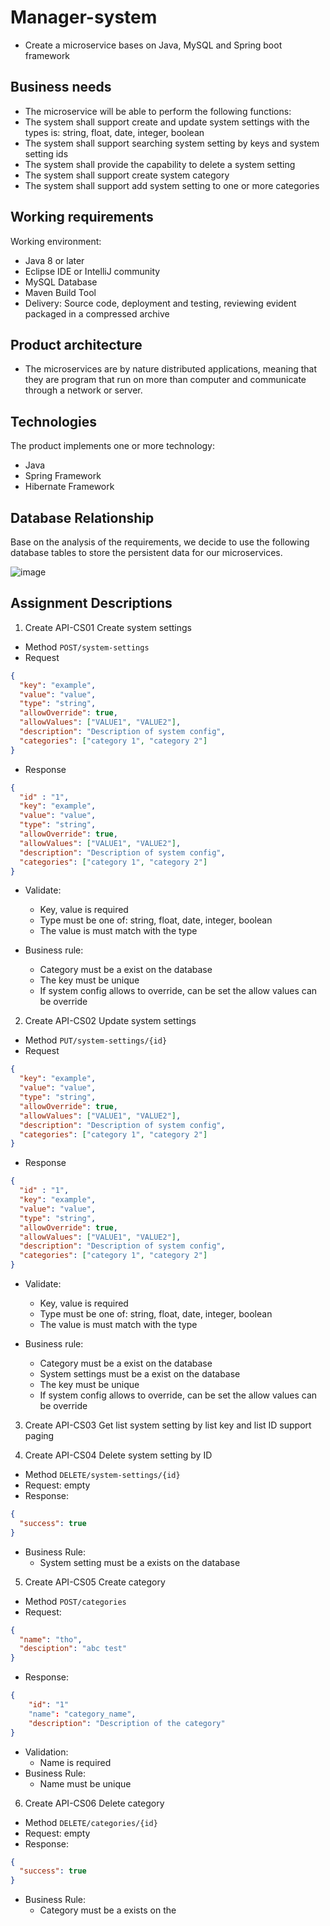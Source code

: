 # Manager-system
- Create a microservice bases on Java, MySQL and Spring boot framework

## Business needs
- The microservice will be able to perform the following functions:
- The system shall support create and update system settings with the types is: string, float, date, integer, boolean
- The system shall support searching system setting by keys and system setting ids
- The system shall provide the capability to delete a system setting
- The system shall support create system category
- The system shall support add system setting to one or more categories

## Working requirements
Working environment:
- Java 8 or later
- Eclipse IDE or IntelliJ community
- MySQL Database
- Maven Build Tool
- Delivery: Source code, deployment and testing, reviewing evident packaged in a compressed archive

## Product architecture
- The microservices are by nature distributed applications, meaning that they are program that run on more than computer and communicate through a network or server.

## Technologies
The product implements one or more technology:
- Java
- Spring Framework
- Hibernate Framework

## Database Relationship
Base on the analysis of the requirements, we decide to use the following database tables to store the persistent data for our microservices.

![image](https://user-images.githubusercontent.com/51531118/131212888-91e0977d-2da9-4ade-92a0-8eb1dbfb531e.png)


## Assignment Descriptions
1. Create API-CS01 Create system settings
- Method `POST/system-settings`
- Request

```Json
{
  "key": "example",
  "value": "value",
  "type": "string",
  "allowOverride": true,
  "allowValues": ["VALUE1", "VALUE2"],
  "description": "Description of system config",
  "categories": ["category 1", "category 2"]
}
```

- Response

```Json
{
  "id" : "1",
  "key": "example",
  "value": "value",
  "type": "string",
  "allowOverride": true,
  "allowValues": ["VALUE1", "VALUE2"],
  "description": "Description of system config",
  "categories": ["category 1", "category 2"]
}
```

- Validate:
  - Key, value is required
  - Type must be one of: string, float, date, integer, boolean
  - The value is must match with the type

- Business rule:
  - Category must be a exist on the database
  - The key must be unique
  - If system config allows to override, can be set the allow values can be override



2. Create API-CS02 Update system settings
- Method `PUT/system-settings/{id}`
- Request

```Json
{
  "key": "example",
  "value": "value",
  "type": "string",
  "allowOverride": true,
  "allowValues": ["VALUE1", "VALUE2"],
  "description": "Description of system config",
  "categories": ["category 1", "category 2"]
}
```

- Response

```Json
{
  "id" : "1",
  "key": "example",
  "value": "value",
  "type": "string",
  "allowOverride": true,
  "allowValues": ["VALUE1", "VALUE2"],
  "description": "Description of system config",
  "categories": ["category 1", "category 2"]
}
```

- Validate:
  - Key, value is required
  - Type must be one of: string, float, date, integer, boolean
  - The value is must match with the type

- Business rule:
  - Category must be a exist on the database
  - System settings must be a exist on the database
  - The key must be unique
  - If system config allows to override, can be set the allow values can be override

3. Create API-CS03 Get list system setting by list key and list ID support paging

4. Create API-CS04 Delete system setting by ID
- Method `DELETE/system-settings/{id}`
- Request: empty
- Response: 

```Json
{
  "success": true
}
```
- Business Rule:
  - System setting must be a exists on the database

5. Create API-CS05 Create category
- Method `POST/categories`
- Request:
```Json
{
  "name": "tho",
  "desciption": "abc test"
}
```

- Response: 

```Json
{
	"id": "1"
	"name": "category_name",
	"description": "Description of the category"
}
```
- Validation:
  - Name is required
- Business Rule:
  - Name must be unique


6. Create API-CS06 Delete category
- Method `DELETE/categories/{id}`
- Request: empty
- Response: 

```Json
{
  "success": true
}
```
- Business Rule:
  - Category must be a exists on the 



